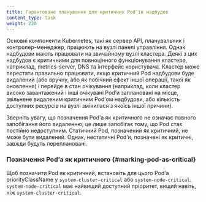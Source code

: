 ```yaml
---
title: Гарантоване планування для критичних Podʼів надбудов
content_type: task
weight: 220
---
```


<!-- overview -->

Основні компоненти Kubernetes, такі як сервер API, планувальник і контролер-менеджер, працюють на вузлі панелі управління. Однак надбудови мають працювати на звичайному вузлі кластера. Деякі з цих надбудов є критичними для повноцінного функціонування кластера, наприклад, metrics-server, DNS та інтерфейс користувача. Кластер може перестати правильно працювати, якщо критичний Pod надбудови буде видалений (або вручну, або як побічний ефект іншої операції, такої як оновлення) і перейде в стан очікування (наприклад, коли кластер високо завантажений і інші очікувані Podʼи заплановані на місце, звільнене видаленим критичним Podʼом надбудови, або кількість доступних ресурсів на вузлі змінилася з якоїсь іншої причини).

Зверніть увагу, що позначення Podʼа як критичного не означає повного запобігання його видаленню; це лише запобігає тому, що Pod стає постійно недоступним. Статичний Pod, позначений як критичний, не може бути видалений. Однак, нестатичні Podʼи, позначені як критичні, завжди будуть переплановані.

<!-- body -->

### Позначення Podʼа як критичного {#marking-pod-as-critical}

Щоб позначити Pod як критичний, встановіть для цього Podʼа priorityClassName у `system-cluster-critical` або `system-node-critical`. `system-node-critical` має найвищий доступний пріоритет, вищий навіть, ніж `system-cluster-critical`.

